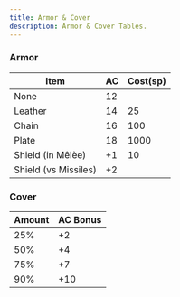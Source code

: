 ```yaml
---
title: Armor & Cover
description: Armor & Cover Tables.
---
```


### Armor

| Item                 | AC  | Cost(sp) |
| -------------------- | --- | -------- |
| None                 | 12  |          |
| Leather              | 14  | 25       |
| Chain                | 16  | 100      |
| Plate                | 18  | 1000     |
| Shield (in Mêlèe)    | +1  | 10       |
| Shield (vs Missiles) | +2  |          |

### Cover

| Amount | AC Bonus |
| ------ | -------- |
| 25%    | +2       |
| 50%    | +4       |
| 75%    | +7       |
| 90%    | +10      |
